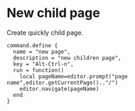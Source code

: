# New child page
Create quickly child page.

```space-lua
command.define {
  name = "new page",
  description = "new children page",
  key = "Alt-Ctrl-n",
  run = function()
    local pageName=editor.prompt("page name",editor.getCurrentPage().."/")
    editor.navigate(pageName)
  end
}
```


